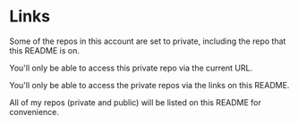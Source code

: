 # Links

Some of the repos in this account are set to private, including the repo that this README is on.

You'll only be able to access this private repo via the current URL.

You'll only be able to access the private repos via the links on this README.

All of my repos (private and public) will be listed on this README for convenience. 
